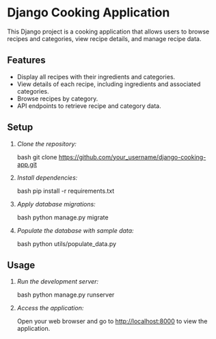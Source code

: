# Django Cooking Application

This Django project is a cooking application that allows users to browse recipes and categories, view recipe details, and manage recipe data.

## Features

- Display all recipes with their ingredients and categories.
- View details of each recipe, including ingredients and associated categories.
- Browse recipes by category.
- API endpoints to retrieve recipe and category data.

## Setup

1. *Clone the repository:*

    bash
    git clone https://github.com/your_username/django-cooking-app.git
    

2. *Install dependencies:*

    bash
    pip install -r requirements.txt
    

3. *Apply database migrations:*

    bash
    python manage.py migrate
    

4. *Populate the database with sample data:*

    bash
    python utils/populate_data.py
    

## Usage

1. *Run the development server:*

    bash
    python manage.py runserver
    

2. *Access the application:*

    Open your web browser and go to [http://localhost:8000](http://localhost:8000) to view the application.

